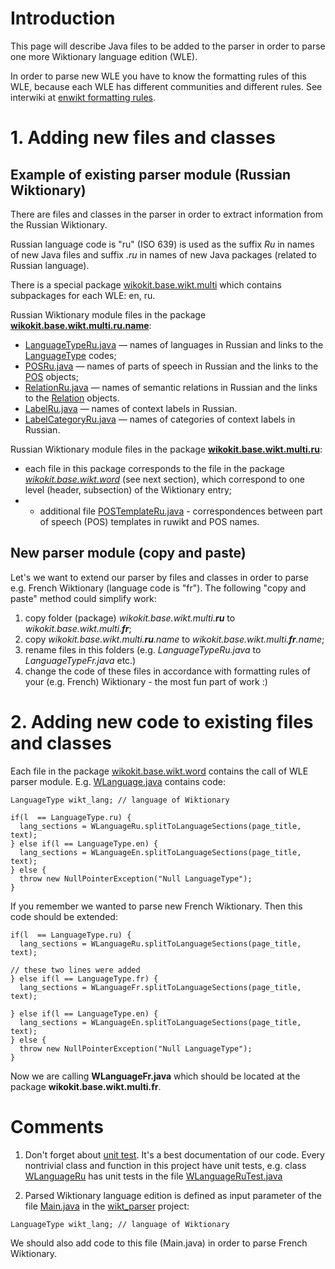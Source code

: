 # Introduction #

This page will describe Java files to be added to the parser in order to parse one more Wiktionary language edition (WLE).

In order to parse new WLE you have to know the formatting rules of this WLE, because each WLE has different communities and different rules. See interwiki at [enwikt formatting rules](http://en.wiktionary.org/wiki/Wiktionary:ELE).

# 1. Adding new files and classes #
## Example of existing parser module (Russian Wiktionary) ##

There are files and classes in the parser in order to extract information from the Russian Wiktionary.

Russian language code is "ru" (ISO 639) is used as the suffix _Ru_ in names of new Java files and suffix _.ru_ in names of new Java packages (related to Russian language).

There is a special package [wikokit.base.wikt.multi](https://github.com/componavt/wikokit/tree/master/common_wiki/src/wikokit/base/wikt/multi) which contains subpackages for each WLE: en, ru.

Russian Wiktionary module files in the package **[wikokit.base.wikt.multi.ru.name](https://github.com/componavt/wikokit/tree/master/common_wiki/src/wikokit/base/wikt/multi/ru/name)**:
  * [LanguageTypeRu.java](https://github.com/componavt/wikokit/blob/master/common_wiki/src/wikokit/base/wikt/multi/ru/name/LanguageTypeRu.java) &mdash; names of languages in Russian and links to the [LanguageType](https://github.com/componavt/wikokit/blob/master/common_wiki/src/wikokit/base/wikipedia/language/LanguageType.java) codes;
  * [POSRu.java](https://github.com/componavt/wikokit/blob/master/common_wiki/src/wikokit/base/wikt/multi/ru/name/POSRu.java) &mdash; names of parts of speech in Russian and the links to the [POS](https://github.com/componavt/wikokit/blob/master/common_wiki/src/wikokit/base/wikt/constant/POS.java) objects;
  * [RelationRu.java](https://github.com/componavt/wikokit/blob/master/common_wiki/src/wikokit/base/wikt/multi/ru/name/RelationRu.java) &mdash; names of semantic relations in Russian and the links to the [Relation](https://github.com/componavt/wikokit/blob/master/common_wiki/src/wikokit/base/wikt/constant/POS.java) objects.
  * [LabelRu.java](https://github.com/componavt/wikokit/blob/master/common_wiki/src/wikokit/base/wikt/multi/ru/name/LabelRu.java) &mdash; names of context labels in Russian.
  * [LabelCategoryRu.java](https://github.com/componavt/wikokit/blob/master/common_wiki/src/wikokit/base/wikt/multi/ru/name/LabelCategoryRu.java) &mdash; names of categories of context labels in Russian.

Russian Wiktionary module files in the package **[wikokit.base.wikt.multi.ru](https://github.com/componavt/wikokit/blob/master/common_wiki/src/wikokit/base/wikt/multi/ru/)**:
  * each file in this package corresponds to the file in the package _[wikokit.base.wikt.word](https://github.com/componavt/wikokit/blob/master/common_wiki/src/wikokit/base/wikt/word)_ (see next section), which correspond to one level (header, subsection) of the Wiktionary entry;
  * + additional file [POSTemplateRu.java](https://github.com/componavt/wikokit/blob/master/common_wiki/src/wikokit/base/wikt/multi/ru/POSTemplateRu.java) - correspondences between part of speech (POS) templates in ruwikt and POS names.

## New parser module (copy and paste) ##

Let's we want to extend our parser by files and classes in order to parse e.g. French Wiktionary (language code is "fr"). The following "сopy and paste" method could simplify work:
  1. copy folder (package) _wikokit.base.wikt.multi.**ru**_ to _wikokit.base.wikt.multi.**fr**_;
  1. copy _wikokit.base.wikt.multi.**ru**.name_ to _wikokit.base.wikt.multi.**fr**.name_;
  1. rename files in this folders (e.g. _LanguageTypeRu.java_ to _LanguageTypeFr.java_ etc.)
  1. change the code of these files in accordance with formatting rules of your (e.g. French) Wiktionary - the most fun part of work :)

# 2. Adding new code to existing files and classes #

Each file in the package [wikokit.base.wikt.word](http://code.google.com/p/wikokit/source/browse/trunk/common_wiki/src/wikokit/base/wikt/word) contains the call of WLE parser module. E.g. [WLanguage.java](http://code.google.com/p/wikokit/source/browse/trunk/common_wiki/src/wikokit/base/wikt/word/WLanguage.java) contains code:
```
LanguageType wikt_lang; // language of Wiktionary

if(l  == LanguageType.ru) {
  lang_sections = WLanguageRu.splitToLanguageSections(page_title, text);
} else if(l == LanguageType.en) {
  lang_sections = WLanguageEn.splitToLanguageSections(page_title, text);
} else {
  throw new NullPointerException("Null LanguageType");
}
```

If you remember we wanted to parse new French Wiktionary. Then this code should be extended:
```
if(l  == LanguageType.ru) {
  lang_sections = WLanguageRu.splitToLanguageSections(page_title, text);

// these two lines were added
} else if(l == LanguageType.fr) {
  lang_sections = WLanguageFr.splitToLanguageSections(page_title, text);

} else if(l == LanguageType.en) {
  lang_sections = WLanguageEn.splitToLanguageSections(page_title, text);
} else {
  throw new NullPointerException("Null LanguageType");
}
```

Now we are calling **WLanguageFr.java** which should be located at the package **wikokit.base.wikt.multi.fr**.

# Comments #
1. Don't forget about [unit test](http://en.wikipedia.org/wiki/Unit_testing). It's a best documentation of our code. Every nontrivial class and function in this project have unit tests, e.g. class [WLanguageRu](http://code.google.com/p/wikokit/source/browse/trunk/common_wiki/src/wikokit/base/wikt/multi/ru/WLanguageRu.java) has unit tests in the file [WLanguageRuTest.java](http://code.google.com/p/wikokit/source/browse/trunk/common_wiki/test/wikokit/base/wikt/multi/ru/WLanguageRuTest.java)

2. Parsed Wiktionary language edition is defined as input parameter of the file [Main.java](http://code.google.com/p/wikokit/source/browse/trunk/wikt_parser/src/wikt/parser/Main.java) in the [wikt\_parser](https://code.google.com/p/wikokit/source/browse/trunk/wikt_parser#wikt_parser%253Fstate%253Dclosed) project:
```
LanguageType wikt_lang; // language of Wiktionary
```

We should also add code to this file (Main.java) in order to parse French Wiktionary.